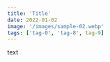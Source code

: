 ```yaml
---
title: 'Title'
date: 2022-01-02
image: '/images/sample-02.webp'
tags: ['tag-0', 'tag-8', tag-9]
---
```


text
